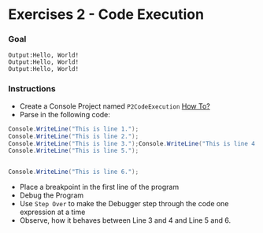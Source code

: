 # Exercises 2 - Code Execution

### Goal
```
Output:Hello, World!
Output:Hello, World!
Output:Hello, World!
```

### Instructions
- Create a Console Project named `P2CodeExecution` [How To?](https://gist\.github\.com/marczaku/a8b3c38c37e8876a46194a73ed24b1f2)
- Parse in the following code:
```cs
Console.WriteLine("This is line 1.");
Console.WriteLine("This is line 2.");
Console.WriteLine("This is line 3.");Console.WriteLine("This is line 4.");
Console.WriteLine("This is line 5.");


Console.WriteLine("This is line 6.");
```
- Place a breakpoint in the first line of the program
- Debug the Program
- Use `Step Over` to make the Debugger step through the code one expression at a time
- Observe, how it behaves between Line 3 and 4 and Line 5 and 6.

